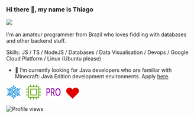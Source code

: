 ### Hi there 👋, my name is Thiago
![](https://cdn.palaze.gg/store/header-logo.png)

I'm an amateur programmer from Brazil who loves fiddling with databases and other backend stuff.

Skills: JS / TS / NodeJS / Databases / Data Visualisation / Devops / Google Cloud Platform / Linux (Ubuntu please)

- 🤝 I’m currently looking for Java developers who are familiar with Minecraft: Java Edition development environments. Apply [here](mailto:jobs@palaze.gg).
 

<a href='https://archiveprogram.github.com/'><img src='https://raw.githubusercontent.com/acervenky/animated-github-badges/master/assets/acbadge.gif' width='40' height='40'></a> <a href='https://docs.github.com/en/developers'><img src='https://raw.githubusercontent.com/acervenky/animated-github-badges/master/assets/devbadge.gif' width='40' height='40'></a> <a href='https://github.com/pricing'><img src='https://raw.githubusercontent.com/acervenky/animated-github-badges/master/assets/pro.gif' width='40' height='40'></a> <a href='https://docs.github.com/en/github/supporting-the-open-source-community-with-github-sponsors'><img src='https://raw.githubusercontent.com/acervenky/animated-github-badges/master/assets/sponsorbadge.gif' width='35' height='35'></a> 

![Profile views](https://gpvc.arturio.dev/jaamess)  
